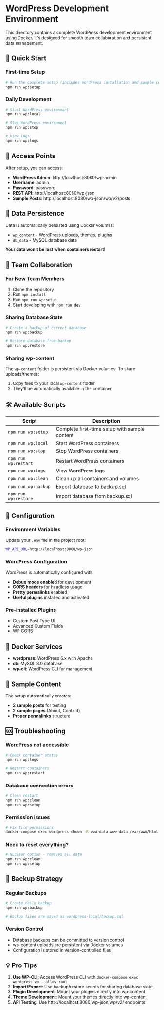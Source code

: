 # WordPress Development Environment

This directory contains a complete WordPress development environment using Docker. It's designed for smooth team collaboration and persistent data management.

## 🚀 Quick Start

### First-time Setup

```bash
# Run the complete setup (includes WordPress installation and sample content)
npm run wp:setup
```

### Daily Development

```bash
# Start WordPress environment
npm run wp:local

# Stop WordPress environment
npm run wp:stop

# View logs
npm run wp:logs
```

## 🎯 Access Points

After setup, you can access:

- **WordPress Admin**: http://localhost:8080/wp-admin
- **Username**: admin
- **Password**: password
- **REST API**: http://localhost:8080/wp-json
- **Sample Posts**: http://localhost:8080/wp-json/wp/v2/posts

## 📁 Data Persistence

Data is automatically persisted using Docker volumes:

- `wp_content` - WordPress uploads, themes, plugins
- `db_data` - MySQL database data

**Your data won't be lost when containers restart!**

## 👥 Team Collaboration

### For New Team Members

1. Clone the repository
2. Run `npm install`
3. Run `npm run wp:setup`
4. Start developing with `npm run dev`

### Sharing Database State

```bash
# Create a backup of current database
npm run wp:backup

# Restore database from backup
npm run wp:restore
```

### Sharing wp-content

The `wp-content` folder is persistent via Docker volumes. To share uploads/themes:

1. Copy files to your local `wp-content` folder
2. They'll be automatically available in the container

## 🛠️ Available Scripts

| Script               | Description                                   |
| -------------------- | --------------------------------------------- |
| `npm run wp:setup`   | Complete first-time setup with sample content |
| `npm run wp:local`   | Start WordPress containers                    |
| `npm run wp:stop`    | Stop WordPress containers                     |
| `npm run wp:restart` | Restart WordPress containers                  |
| `npm run wp:logs`    | View WordPress logs                           |
| `npm run wp:clean`   | Clean up all containers and volumes           |
| `npm run wp:backup`  | Export database to backup.sql                 |
| `npm run wp:restore` | Import database from backup.sql               |

## 🔧 Configuration

### Environment Variables

Update your `.env` file in the project root:

```bash
WP_API_URL=http://localhost:8080/wp-json
```

### WordPress Configuration

WordPress is automatically configured with:

- **Debug mode enabled** for development
- **CORS headers** for headless usage
- **Pretty permalinks** enabled
- **Useful plugins** installed and activated

### Pre-installed Plugins

- Custom Post Type UI
- Advanced Custom Fields
- WP CORS

## 🐳 Docker Services

- **wordpress**: WordPress 6.x with Apache
- **db**: MySQL 8.0 database
- **wp-cli**: WordPress CLI for management

## 📝 Sample Content

The setup automatically creates:

- **2 sample posts** for testing
- **2 sample pages** (About, Contact)
- **Proper permalinks** structure

## 🆘 Troubleshooting

### WordPress not accessible

```bash
# Check container status
npm run wp:logs

# Restart containers
npm run wp:restart
```

### Database connection errors

```bash
# Clean restart
npm run wp:clean
npm run wp:setup
```

### Permission issues

```bash
# Fix file permissions
docker-compose exec wordpress chown -R www-data:www-data /var/www/html
```

### Need to reset everything?

```bash
# Nuclear option - removes all data
npm run wp:clean
npm run wp:setup
```

## 🔄 Backup Strategy

### Regular Backups

```bash
# Create daily backup
npm run wp:backup

# Backup files are saved as wordpress-local/backup.sql
```

### Version Control

- Database backups can be committed to version control
- wp-content uploads are persistent via Docker volumes
- Configuration is stored in version-controlled files

## 💡 Pro Tips

1. **Use WP-CLI**: Access WordPress CLI with `docker-compose exec wordpress wp --allow-root`
2. **Import/Export**: Use backup/restore scripts for sharing database state
3. **Plugin Development**: Mount your plugins directly into wp-content
4. **Theme Development**: Mount your themes directly into wp-content
5. **API Testing**: Use http://localhost:8080/wp-json/wp/v2/ endpoints
